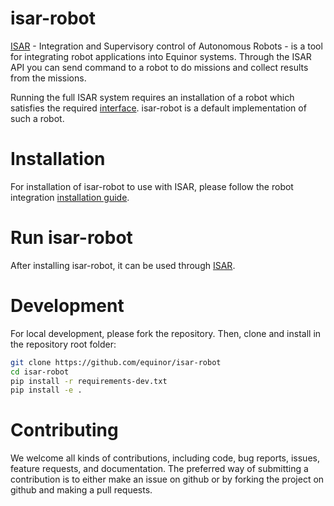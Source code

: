 # isar-robot
[ISAR](https://github.com/equinor/isar) - Integration and Supervisory control of Autonomous Robots - is a tool for integrating robot applications into Equinor systems. Through the ISAR API you can send command to a robot to do missions and collect results from the missions.

Running the full ISAR system requires an installation of a robot which satisfies the required [interface](https://github.com/equinor/isar/blob/main/src/robot_interface/robot_interface.py). isar-robot is a default implementation of such a robot.

# Installation
For installation of isar-robot to use with ISAR, please follow the robot integration [installation guide](https://github.com/equinor/isar#robot-integration).

# Run isar-robot
After installing isar-robot, it can be used through [ISAR](https://github.com/equinor/isar).

# Development
For local development, please fork the repository. Then, clone and install in the repository root folder:

```bash
git clone https://github.com/equinor/isar-robot
cd isar-robot
pip install -r requirements-dev.txt
pip install -e .
```

# Contributing
We welcome all kinds of contributions, including code, bug reports, issues, feature requests, and documentation. The preferred way of submitting a contribution is to either make an issue on github or by forking the project on github and making a pull requests.
